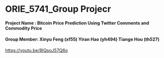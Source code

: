 # ORIE_5741_Group Projecr
#### Project Name : Bitcoin Price Prediction Using Twitter Comments and Commodity Price
#### Group Member: Xinyu Feng (xf55) Yiran Hao (yh494) Tiange Hou (th527)
https://youtu.be/8IQsoJ57Q6o
